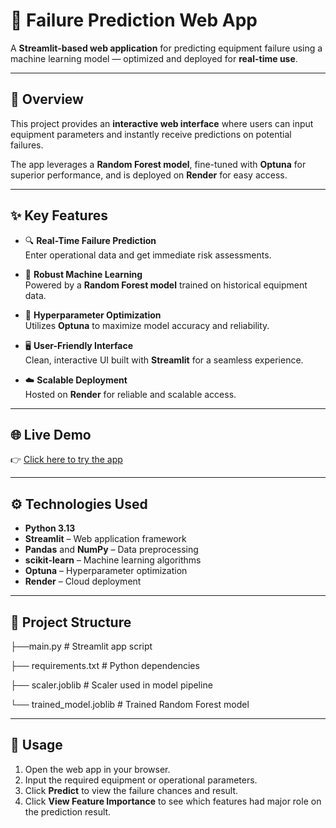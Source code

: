 # 🔧 Failure Prediction Web App

A **Streamlit-based web application** for predicting equipment failure using a machine learning model — optimized and deployed for **real-time use**.

---

## 🚀 Overview

This project provides an **interactive web interface** where users can input equipment parameters and instantly receive predictions on potential failures.

The app leverages a **Random Forest model**, fine-tuned with **Optuna** for superior performance, and is deployed on **Render** for easy access.

---

## ✨ Key Features

- 🔍 **Real-Time Failure Prediction**  
  Enter operational data and get immediate risk assessments.

- 🤖 **Robust Machine Learning**  
  Powered by a **Random Forest model** trained on historical equipment data.

- 🎯 **Hyperparameter Optimization**  
  Utilizes **Optuna** to maximize model accuracy and reliability.

- 🖥️ **User-Friendly Interface**  
  Clean, interactive UI built with **Streamlit** for a seamless experience.

- ☁️ **Scalable Deployment**  
  Hosted on **Render** for reliable and scalable access.

---

## 🌐 Live Demo

👉 [Click here to try the app](https://failure-prediction.onrender.com)

---

## ⚙️ Technologies Used

- **Python 3.13**
- **Streamlit** – Web application framework
- **Pandas** and **NumPy** – Data preprocessing
- **scikit-learn** – Machine learning algorithms
- **Optuna** – Hyperparameter optimization
- **Render** – Cloud deployment

---

## 📁 Project Structure

├──main.py # Streamlit app script

├── requirements.txt # Python dependencies

├── scaler.joblib # Scaler used in model pipeline

└── trained_model.joblib # Trained Random Forest model

---

## 📝 Usage

1. Open the web app in your browser.
2. Input the required equipment or operational parameters.
3. Click **Predict** to view the failure chances and result.
4. Click **View Feature Importance** to see which features had major role on the prediction result.
